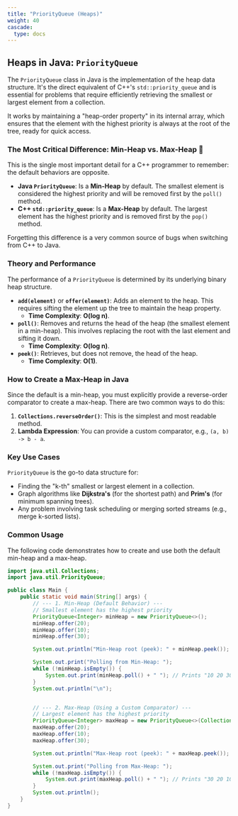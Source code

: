 ```yaml
---
title: "PriorityQueue (Heaps)"
weight: 40
cascade:
  type: docs
---
```


## Heaps in Java: `PriorityQueue`

The `PriorityQueue` class in Java is the implementation of the heap data structure. It's the direct equivalent of C++'s `std::priority_queue` and is essential for problems that require efficiently retrieving the smallest or largest element from a collection.

It works by maintaining a "heap-order property" in its internal array, which ensures that the element with the highest priority is always at the root of the tree, ready for quick access.

### The Most Critical Difference: Min-Heap vs. Max-Heap 🚨

This is the single most important detail for a C++ programmer to remember: the default behaviors are opposite.

* **Java `PriorityQueue`**: Is a **Min-Heap** by default. The smallest element is considered the highest priority and will be removed first by the `poll()` method.
* **C++ `std::priority_queue`**: Is a **Max-Heap** by default. The largest element has the highest priority and is removed first by the `pop()` method.

Forgetting this difference is a very common source of bugs when switching from C++ to Java.

### Theory and Performance

The performance of a `PriorityQueue` is determined by its underlying binary heap structure.

* **`add(element)`** or **`offer(element)`**: Adds an element to the heap. This requires sifting the element up the tree to maintain the heap property.
  * **Time Complexity**: **O(log n)**.
* **`poll()`**: Removes and returns the head of the heap (the smallest element in a min-heap). This involves replacing the root with the last element and sifting it down.
  * **Time Complexity**: **O(log n)**.
* **`peek()`**: Retrieves, but does not remove, the head of the heap.
  * **Time Complexity**: **O(1)**.

### How to Create a Max-Heap in Java

Since the default is a min-heap, you must explicitly provide a reverse-order comparator to create a max-heap. There are two common ways to do this:

1. **`Collections.reverseOrder()`**: This is the simplest and most readable method.
2. **Lambda Expression**: You can provide a custom comparator, e.g., `(a, b) -> b - a`.

### Key Use Cases

`PriorityQueue` is the go-to data structure for:

* Finding the "k-th" smallest or largest element in a collection.
* Graph algorithms like **Dijkstra's** (for the shortest path) and **Prim's** (for minimum spanning trees).
* Any problem involving task scheduling or merging sorted streams (e.g., merge k-sorted lists).

### Common Usage

The following code demonstrates how to create and use both the default min-heap and a max-heap.

```java
import java.util.Collections;
import java.util.PriorityQueue;

public class Main {
    public static void main(String[] args) {
        // --- 1. Min-Heap (Default Behavior) ---
        // Smallest element has the highest priority
        PriorityQueue<Integer> minHeap = new PriorityQueue<>();
        minHeap.offer(20);
        minHeap.offer(10);
        minHeap.offer(30);

        System.out.println("Min-Heap root (peek): " + minHeap.peek()); // Prints 10

        System.out.print("Polling from Min-Heap: ");
        while (!minHeap.isEmpty()) {
            System.out.print(minHeap.poll() + " "); // Prints "10 20 30 "
        }
        System.out.println("\n");


        // --- 2. Max-Heap (Using a Custom Comparator) ---
        // Largest element has the highest priority
        PriorityQueue<Integer> maxHeap = new PriorityQueue<>(Collections.reverseOrder());
        maxHeap.offer(20);
        maxHeap.offer(10);
        maxHeap.offer(30);

        System.out.println("Max-Heap root (peek): " + maxHeap.peek()); // Prints 30

        System.out.print("Polling from Max-Heap: ");
        while (!maxHeap.isEmpty()) {
            System.out.print(maxHeap.poll() + " "); // Prints "30 20 10 "
        }
        System.out.println();
    }
}
```
